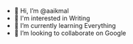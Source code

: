 - 👋 Hi, I’m @aaikmal
- 👀 I'm interested in Writing
- 🌱 I’m currently learning Everything
- 💞️ I’m looking to collaborate on Google

<!---
aaikmal/aaikmal is a ✨ special ✨ repository because its `README.md` (this file) appears on your GitHub profile.
You can click the Preview link to take a look at your changes.
--->
